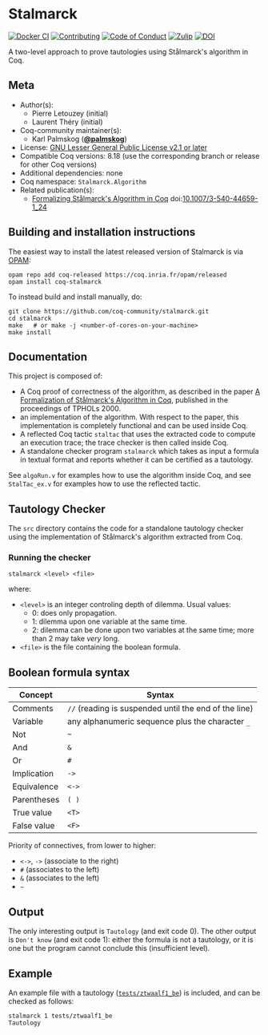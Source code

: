 <!---
This file was generated from `meta.yml`, please do not edit manually.
Follow the instructions on https://github.com/coq-community/templates to regenerate.
--->
# Stalmarck

[![Docker CI][docker-action-shield]][docker-action-link]
[![Contributing][contributing-shield]][contributing-link]
[![Code of Conduct][conduct-shield]][conduct-link]
[![Zulip][zulip-shield]][zulip-link]
[![DOI][doi-shield]][doi-link]

[docker-action-shield]: https://github.com/coq-community/stalmarck/workflows/Docker%20CI/badge.svg?branch=v8.18
[docker-action-link]: https://github.com/coq-community/stalmarck/actions?query=workflow:"Docker%20CI"

[contributing-shield]: https://img.shields.io/badge/contributions-welcome-%23f7931e.svg
[contributing-link]: https://github.com/coq-community/manifesto/blob/master/CONTRIBUTING.md

[conduct-shield]: https://img.shields.io/badge/%E2%9D%A4-code%20of%20conduct-%23f15a24.svg
[conduct-link]: https://github.com/coq-community/manifesto/blob/master/CODE_OF_CONDUCT.md

[zulip-shield]: https://img.shields.io/badge/chat-on%20zulip-%23c1272d.svg
[zulip-link]: https://coq.zulipchat.com/#narrow/stream/237663-coq-community-devs.20.26.20users


[doi-shield]: https://zenodo.org/badge/DOI/10.1007/3-540-44659-1_24.svg
[doi-link]: https://doi.org/10.1007/3-540-44659-1_24

A two-level approach to prove tautologies using Stålmarck's
algorithm in Coq.

## Meta

- Author(s):
  - Pierre Letouzey (initial)
  - Laurent Théry (initial)
- Coq-community maintainer(s):
  - Karl Palmskog ([**@palmskog**](https://github.com/palmskog))
- License: [GNU Lesser General Public License v2.1 or later](LICENSE)
- Compatible Coq versions: 8.18 (use the corresponding branch or release for other Coq versions)
- Additional dependencies: none
- Coq namespace: `Stalmarck.Algorithm`
- Related publication(s):
  - [Formalizing Stålmarck's Algorithm in Coq](https://www.irif.fr/~letouzey/download/stalmarck.ps.gz) doi:[10.1007/3-540-44659-1_24](https://doi.org/10.1007/3-540-44659-1_24)

## Building and installation instructions

The easiest way to install the latest released version of Stalmarck
is via [OPAM](https://opam.ocaml.org/doc/Install.html):

```shell
opam repo add coq-released https://coq.inria.fr/opam/released
opam install coq-stalmarck
```

To instead build and install manually, do:

``` shell
git clone https://github.com/coq-community/stalmarck.git
cd stalmarck
make   # or make -j <number-of-cores-on-your-machine> 
make install
```


## Documentation

This project is composed of:

- A Coq proof of correctness of the algorithm, as described in the paper
  [A Formalization of Stålmarck's Algorithm in Coq][paper-link], published
  in the proceedings of TPHOLs 2000.
- an implementation of the algorithm. With respect to the paper, this
  implementation is completely functional and can be used inside Coq.
- A reflected Coq tactic `staltac` that uses the extracted code to compute
  an execution trace; the trace checker is then called inside Coq.
- A standalone checker program `stalmarck` which takes as input a formula in
  textual format and reports whether it can be certified as a tautology.

See `algoRun.v` for examples how to use the algorithm inside Coq, and
see `StalTac_ex.v` for examples how to use the reflected tactic.

[paper-link]: https://www.irif.fr/~letouzey/download/stalmarck.ps.gz

## Tautology Checker

The `src` directory contains the code for a standalone tautology checker
using the implementation of Stålmarck's algorithm extracted from Coq.

### Running the checker

```shell
stalmarck <level> <file>
```
where:
- `<level>` is an integer controling depth of dilemma. Usual values:
  - 0: does only propagation.
  - 1: dilemma upon one variable at the same time.
  - 2: dilemma can be done upon two variables at the same time; more than 2 may take *very* long.
- `<file>` is the file containing the boolean formula.

## Boolean formula syntax

| Concept  | Syntax |
| -------- | ------ |
| Comments | `//`  (reading is suspended until the end of the line) |
| Variable | any alphanumeric sequence plus the character `_` |
| Not      | `~` |
| And      | `&` |
| Or       | `#` |
| Implication |	`->`  |
| Equivalence |	`<->` |
| Parentheses |	`( )` |
| True value  | `<T>` |
| False value |	`<F>` |

Priority of connectives, from lower to higher:
- `<->`, `->` (associate to the right)
- `#` (associates to the left)
- `&` (associates to the left)
- `~`

## Output

The only interesting output is `Tautology` (and exit code 0).
The other output is `Don't know` (and exit code 1): either the formula
is not a tautology, or it is one but the program cannot conclude this
(insufficient level).

## Example

An example file with a tautology ([`tests/ztwaalf1_be`](tests/ztwaalf1_be))
is included, and can be checked as follows:
```shell
stalmarck 1 tests/ztwaalf1_be
Tautology
```

